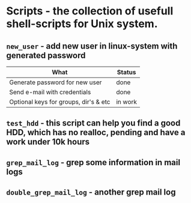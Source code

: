 # Scripts - the collection of usefull shell-scripts for Unix system.

`new_user` - add new user in linux-system with generated password
----------
|What                          |Status|
|------------------------------|------|
|Generate password for new user|  done|
|Send e-mail with credentials  |  done|
|Optional keys for groups, dir's & etc| in work|

`test_hdd` - this script can help you find a good HDD, which has no realloc, pending and have a work under 10k hours
----------

`grep_mail_log` - grep some information in mail logs
----------

`double_grep_mail_log` - another grep mail log
----------